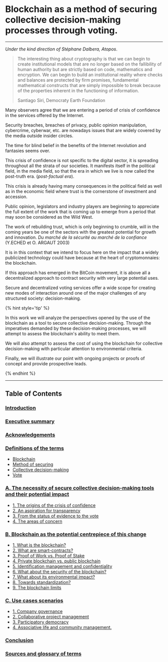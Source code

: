 # Blockchain as a method of securing collective decision-making processes through voting.

---

_*Under the kind direction of Stéphane Dalbera, Atopos*_.


> The interesting thing about cryptography is that we can begin to create institutional models that are no longer based on the fallibility of human authority but are strictly based on code, mathematics and encryption. We can begin to build an institutional reality where checks and balances are protected by firm promises, fundamental mathematical constructs that are simply impossible to break because of the properties inherent in the functioning of information. 
>
> Santiago Siri, Democraty Earth Foundation

Many observers agree that we are entering a period of crisis of confidence in the services offered by the Internet.

Security breaches, breaches of privacy, public opinion manipulation, cybercrime, cyberwar, etc. are nowadays issues that are widely covered by the media outside insider circles.

The time for blind belief in the benefits of the Internet revolution and fantasies seems over.

This crisis of confidence is not specific to the digital sector, it is spreading throughout all
the strata of our societies. It manifests itself in the political field, in the media field, so that the era in which we live is now called the post-truth era. (_*post-factual era*_).

This crisis is already having many consequences in the political field as well as in the economic field where trust is the cornerstone of investment and accession.

Public opinion, legislators and industry players are beginning to appreciate the full extent of the work that is coming up to emerge from a period that may soon be considered as the Wild West.

The work of rebuilding trust, which is only beginning to crumble, will in the coming years be one of the sectors with the greatest potential for growth and innovation. _*Du marché de la sécurité au marché de la confiance*_ (Y.ECHED et O. ARGAUT 2003)

It is in this context that we intend to focus here on the impact that a widely publicized technology could have because at the heart of cryptomonnaies: the blockchain.

If this approach has emerged in the BitCoin movement, it is above all a decentralized approach to contract security with very large potential uses.

Secure and decentralized voting services offer a wide scope for creating new modes of interaction around one of the major challenges of any structured society: decision-making.

{% hint style='tip' %}

In this work we will analyze the perspectives opened by the use of the blockchain as a tool to secure collective decision-making. Through the imperatives demanded by these decision-making processes, we will attempt to assess the blockchain's ability to meet them.

We will also attempt to assess the cost of using the blockchain for collective decision-making with particular attention to environmental criteria. 

Finally, we will illustrate our point with ongoing projects or proofs of concept and provide prospective leads.

{% endhint %}

---

## Table of Contents

### [Introduction](Readme.md)

### [Executive summary](executive_summary.md)

### [Acknowledgements](acknowledgement.md)

### [Definitions of the terms](parts/definitions.md)

* [Blockchain](parts/definitions/blockchain.md)
* [Method of securing](parts/definitions/security.md)
* [Collective decision-making](parts/definitions/decision.md)
* [Vote](parts/definitions/vote.md)

### [A. The necessity of secure collective decision-making tools and their potential impact](parts/tools-and-impact.md)
* [1. The origins of the crisis of confidence](parts/tools_and_impact/crise_confiance.md) 
* [2. An aspiration for transparency](parts/tools_and_impact/aspiration_transparence.md) 
* [3. From the status of evidence to the vote](parts/tools_and_impact/preuve_vote.md) 
* [4. The areas of concern](parts/tools_and_impact/areas_of_concern.md)

### [B. Blockchain as the potential centrepiece of this change](parts/blockchain-potential-change.md)
* [1. What is the blockchain?](parts/blockchain_potential_change/blockchain_en_details.md)
* [2. What are smart-contracts?](parts/blockchain_potential_change/smart_contract.md)
* [3. Proof of Work vs. Proof of Stake](parts/blockchain_potential_change/preuve_travail_preuve_enjeu.md)
* [4. Private blockchain vs. public blockchain](parts/blockchain_potential_change/private_vs_public.md)
* [5. Identification management and confidentiality](parts/blockchain_potential_change/identity_and_confidentiality.md)
* [6. What about the security of the blockchain?](parts/blockchain_potential_change/blockchain_securite.md)
* [7. What about its environmental impact?](parts/blockchain_potential_change/impact_energetique.md)
* [8. Towards standardization?](parts/blockchain_potential_change/blockchain_normalisation.md)
* [9. The blockchain limits](parts/blockchain_potential_change/blockchain_limite.md)

### [C. Use cases scenarios](parts/use-cases.md)
* [1. Company governance](parts/use_cases/gouvernance_des_entreprises.md)
* [2. Collaborative project management](parts/use_cases/management_collboratif.md)
* [3. Participatory democracy](parts/use_cases/democratie_participative.md)
* [4. Associative life and community management.](parts/use_cases/vie_associative_et_gestion_des_collectivites.md)
    
### [Conclusion](conclusion.md)
 
### [Sources and glossary of terms](GLOSSARY.md)


